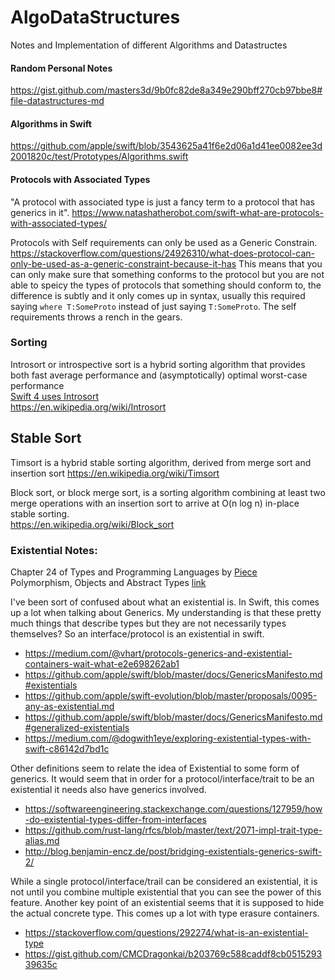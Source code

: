 # AlgoDataStructures
Notes and Implementation of different Algorithms and Datastructes

#### Random Personal Notes
https://gist.github.com/masters3d/9b0fc82de8a349e290bff270cb97bbe8#file-datastructures-md


#### Algorithms in Swift
https://github.com/apple/swift/blob/3543625a41f6e2d06a1d41ee0082ee3d2001820c/test/Prototypes/Algorithms.swift


#### Protocols with Associated Types
"A protocol with associated type is just a fancy term to a protocol that has generics in it".
https://www.natashatherobot.com/swift-what-are-protocols-with-associated-types/   

Protocols with Self requirements can only be used as a Generic Constrain.
https://stackoverflow.com/questions/24926310/what-does-protocol-can-only-be-used-as-a-generic-constraint-because-it-has
This means that you can only make sure that something conforms to the protocol but you are not able to speicy the types of protocols that something should conform to, the difference is subtly and it only comes up in syntax, usually this required saying `where T:SomeProto` instead of just saying `T:SomeProto`. The self requirements throws a rench in the gears. 

### Sorting

Introsort or introspective sort is a hybrid sorting algorithm that provides both fast average performance and (asymptotically) optimal worst-case performance  
[ Swift 4 uses Introsort](https://forums.swift.org/t/revisiting-the-choice-of-sort-algorithm/8958)  
https://en.wikipedia.org/wiki/Introsort  

## Stable Sort
Timsort is a hybrid stable sorting algorithm, derived from merge sort and insertion sort
https://en.wikipedia.org/wiki/Timsort

Block sort, or block merge sort, is a sorting algorithm combining at least two merge operations with an insertion sort to arrive at O(n log n) in-place stable sorting.  
https://en.wikipedia.org/wiki/Block_sort

### Existential Notes:  

Chapter 24 of Types and Programming Languages by [Piece](https://www.asc.ohio-state.edu/pollard.4/type/books/pierce-tpl.pdf)  
Polymorphism, Objects and Abstract Types [link](http://www0.cs.ucl.ac.uk/staff/p.ohearn/papers/sigact.pdf)   

I've been sort of confused about what an existential is. In Swift, this comes up a lot when talking about Generics. My understanding is that these pretty much things that describe types but they are not necessarily types themselves? So an interface/protocol is an existential in swift. 

* https://medium.com/@vhart/protocols-generics-and-existential-containers-wait-what-e2e698262ab1
* https://github.com/apple/swift/blob/master/docs/GenericsManifesto.md#existentials
* https://github.com/apple/swift-evolution/blob/master/proposals/0095-any-as-existential.md
* https://github.com/apple/swift/blob/master/docs/GenericsManifesto.md#generalized-existentials
* https://medium.com/@dogwith1eye/exploring-existential-types-with-swift-c86142d7bd1c

Other definitions seem to relate the idea of Existential to some form of generics. It would seem that in order for a protocol/interface/trait to be an existential it needs also have generics involved. 

* https://softwareengineering.stackexchange.com/questions/127959/how-do-existential-types-differ-from-interfaces
* https://github.com/rust-lang/rfcs/blob/master/text/2071-impl-trait-type-alias.md
* http://blog.benjamin-encz.de/post/bridging-existentials-generics-swift-2/

While a single protocol/interface/trail can be considered an existential, it is not until you combine multiple existential that you can see the power of this feature. Another key point of an existential seems that it is supposed to hide the actual concrete type.  This comes up a lot with type erasure containers. 

* https://stackoverflow.com/questions/292274/what-is-an-existential-type
* https://gist.github.com/CMCDragonkai/b203769c588caddf8cb051529339635c


